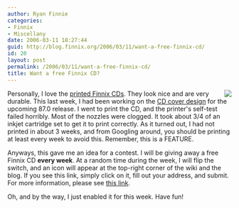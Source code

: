 ```yaml
---
author: Ryan Finnie
categories:
- Finnix
- Miscellany
date: 2006-03-11 18:27:44
guid: http://blog.finnix.org/2006/03/11/want-a-free-finnix-cd/
id: 20
layout: post
permalink: /2006/03/11/want-a-free-finnix-cd/
title: Want a free Finnix CD?
---
```

<img src="/blog-media/2008/06/free-cd-screenshot.png" align="right" />Personally, I love the [printed Finnix CDs](http://www.finnix.org/Merchandise). They look nice and are very durable. This last week, I had been working on the [CD cover design](http://www.finnix.org/Image:Finnix-87.0-cd-label.png) for the upcoming 87.0 release. I went to print the CD, and the printer's self-test failed horribly. Most of the nozzles were clogged. It took about 3/4 of an inkjet cartridge set to get it to print correctly. As it turned out, I had not printed in about 3 weeks, and from Googling around, you should be printing at least every week to avoid this. Remember, this is a FEATURE.

Anyways, this gave me an idea for a contest. I will be giving away a free Finnix CD **every week**. At a random time during the week, I will flip the switch, and an icon will appear at the top-right corner of the wiki and the blog. If you see this link, simply click on it, fill out your address, and submit. For more information, please see [this link](http://www.finnix.org/Special:FreeCD).

Oh, and by the way, I just enabled it for this week. Have fun!

